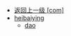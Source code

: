 - [返回上一级 [com]](notes/code/Phoenix/spring-mybatis-phoenix/src/test/java/com/)
- [heibaiying](notes/code/Phoenix/spring-mybatis-phoenix/src/test/java/com/heibaiying/)
  - [dao](notes/code/Phoenix/spring-mybatis-phoenix/src/test/java/com/heibaiying/dao/)
